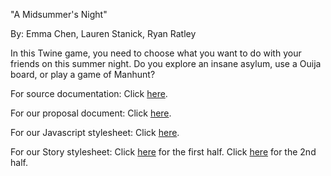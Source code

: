 ﻿"A Midsummer's Night"

By: Emma Chen, Lauren Stanick, Ryan Ratley

In this Twine game, you need to choose what you want to do with your friends on this summer night. Do you explore an insane asylum, use a Ouija board, or play a game of Manhunt?

For source documentation: Click [here](https://github.com/pitt-cdm/twine--summer-night-part-2/blob/master/Sources.md).

For our proposal document: Click [here](https://github.com/pitt-cdm/twine--summer-night-part-2/blob/master/PROPOSAL.md).

For our Javascript stylesheet: Click [here](https://github.com/pitt-cdm/twine--summer-night-part-2/blob/master/javascript_stylesheet.png).

For our Story stylesheet: Click [here](https://github.com/pitt-cdm/twine--summer-night-part-2/blob/master/Story_stylesheet_1.png) for the first half.
	Click [here](https://github.com/pitt-cdm/twine--summer-night-part-2/blob/master/Story_Stylesheet_2.png) for the 2nd half.